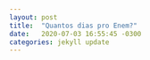 ```yaml
---
layout: post
title:  "Quantos dias pro Enem?"
date:   2020-07-03 16:55:45 -0300
categories: jekyll update
---
```

